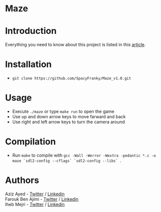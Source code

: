 # Maze
# Introduction
Everything you need to know about this project is listed in this [article](https://bigzee550.medium.com/the-maze-project-3e2524d78081).
# Installation
* ```git clone https://github.com/SpacyFranky/Maze_v1.0.git```
# Usage
* Execute ```./maze``` or type ```make run``` to open the game
* Use up and down arrow keys to move farward and back
* Use right and left arrow keys to turn the camera around
# Compilation
* Run ```make``` to compile with ```gcc -Wall -Werror -Wextra -pedantic *.c -o maze `sdl2-config --cflags` `sdl2-config --libs` ```.
# Authors
Aziz Ayed - [Twitter](https://twitter.com/SpacyFranky) / [Linkedin](https://www.linkedin.com/in/aziz-ayed-20a462192/)    
Farouk Ben Ajimi - [Twitter](https://twitter.com/ajimi_ben) / [Linkedin]()                                               
Iheb Mejri - [Twitter]() / [Linkedin]()
